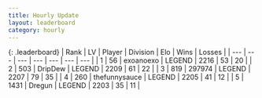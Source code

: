 ```yaml
---
title: Hourly Update
layout: leaderboard
category: hourly
---
```


{: .leaderboard}
| Rank | LV | Player | Division | Elo | Wins | Losses |
| --- | --- | --- | --- | --- | --- | --- |
| <span data-change="0">1</span> | 56 | <span title="ID: 756727">exoanoexo</span> | LEGEND | <span data-change="0">2216</span> | <span data-change="0">53</span> | <span data-change="0">20</span> |
| <span data-change="1">2</span> | 503 | <span title="ID: 649454">DripDew</span> | LEGEND | <span data-change="0">2209</span> | <span data-change="0">61</span> | <span data-change="0">22</span> |
| <span data-change="1">3</span> | 819 | <span title="ID: 544038">297974</span> | LEGEND | <span data-change="0">2207</span> | <span data-change="0">79</span> | <span data-change="0">35</span> |
| <span data-change="1">4</span> | 260 | <span title="ID: 426892">thefunnysauce</span> | LEGEND | <span data-change="0">2205</span> | <span data-change="0">41</span> | <span data-change="0">12</span> |
| <span data-change="1">5</span> | 1431 | <span title="ID: 337810">Dregun</span> | LEGEND | <span data-change="0">2203</span> | <span data-change="0">35</span> | <span data-change="0">11</span> |